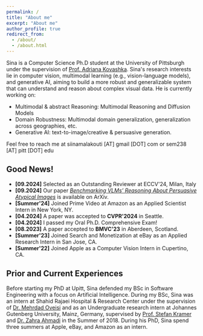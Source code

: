 ```yaml
---
permalink: /
title: "About me"
excerpt: "About me"
author_profile: true
redirect_from: 
  - /about/
  - /about.html
---
```

Sina is a Computer Science Ph.D student at the University of Pittsburgh under the supervision of [Prof. Adriana Kovashka](https://people.cs.pitt.edu/~kovashka/). Sina's research interests lie in computer vision, multimodal learning (e.g., vision-language models), and generative AI, aiming to build a more robust and generalizable system that can understand and reason about complex visual data. He is currently working on:

- Multimodal & abstract Reasoning: Multimodal Reasoning and Diffusion Models
- Domain Robustness: Multimodal domain generalization, generalization across geographies, etc. 
- Generative AI: text-to-image/creative & persuasive generation.

Feel free to reach me at siinamalakouti [AT] gmail [DOT] com or  sem238 [AT] pitt [DOT] edu

## Good News!
- **[09.2024]** Selected as an Outstanding Reviewer at ECCV'24, Milan, Italy
- **[09.2024]** Our paper [_Benchmarking VLMs’ Reasoning About Persuasive Atypical Images_](https://arxiv.org/abs/2409.10719) is available on ArXiv.
-  **[Summer'24]** Joined Prime Video at Amazon as an Applied Scientist Intern in New York, NY.
-  **[04.2024]** A paper was accepted to **CVPR'2024** in Seattle.
-  **[04.2024]** I passed my Oral Ph.D. Comprehensive Exam!
-  **[08.2023]**  A paper accepted to **BMVC'23** in Aberdeen, Scotland.
-  **[Summer'23]** Joined Search and Monetization at eBay as an Applied Research Intern in San Jose, CA.
-  **[Summer'22]** Joined Apple as a Computer Vision Intern in Cupertino, CA.

## Prior and Current Experiences
Before starting my PhD at Upitt, Sina defended my BSc in Software Engineering with a focus on Artificial Intelligence. During my BSc, Sina was an intern at Shahid Rajaei Hospital & Research Center under the supervision of [Dr. Mehrdad Oveisi](https://www.cs.ubc.ca/people/mehrdad-oveisi) and as an Undergraduate research intern at Johannes Gutenberg University, Mainz, Germany, supervised by [Prof. Stefan Kramer](https://www.datamining.informatik.uni-mainz.de/stefan-kramer/) and [Dr. Zahra Ahmadi](https://scholar.google.com/citations?user=QdQRYyAAAAAJ&hl=en) in the Summer of 2018. During his PhD, Sina spend three summers at Apple, eBay, and Amazon as an intern. 

